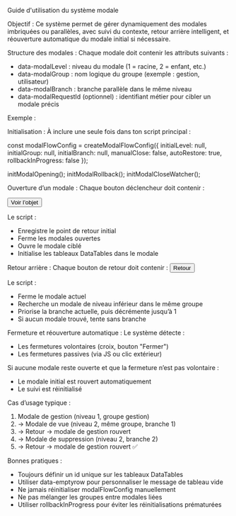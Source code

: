 Guide d'utilisation du système modale

Objectif :
Ce système permet de gérer dynamiquement des modales imbriquées ou parallèles, avec suivi du contexte, retour arrière intelligent, et réouverture automatique du modale initial si nécessaire.

Structure des modales :
Chaque modale doit contenir les attributs suivants :
- data-modalLevel : niveau du modale (1 = racine, 2 = enfant, etc.)
- data-modalGroup : nom logique du groupe (exemple : gestion, utilisateur)
- data-modalBranch : branche parallèle dans le même niveau
- data-modalRequestId (optionnel) : identifiant métier pour cibler un modale précis

Exemple :
<div class="modal" data-modalLevel="1" data-modalGroup="gestion" data-modalBranch="2" data-modalRequestId="user42">

Initialisation :
À inclure une seule fois dans ton script principal :

const modalFlowConfig = createModalFlowConfig({
  initialLevel: null,
  initialGroup: null,
  initialBranch: null,
  manualClose: false,
  autoRestore: true,
  rollbackInProgress: false
});

initModalOpening();
initModalRollback();
initModalCloseWatcher();

Ouverture d’un modale :
Chaque bouton déclencheur doit contenir :

<button data-requestedModalLevel="2" data-modalGroup="gestion" data-modalBranch="1" data-modalRequestId="user42">Voir l’objet</button>

Le script :
- Enregistre le point de retour initial
- Ferme les modales ouvertes
- Ouvre le modale ciblé
- Initialise les tableaux DataTables dans le modale

Retour arrière :
Chaque bouton de retour doit contenir :
<button data-returnToParentModal>Retour</button>

Le script :
- Ferme le modale actuel
- Recherche un modale de niveau inférieur dans le même groupe
- Priorise la branche actuelle, puis décrémente jusqu’à 1
- Si aucun modale trouvé, tente sans branche

Fermeture et réouverture automatique :
Le système détecte :
- Les fermetures volontaires (croix, bouton "Fermer")
- Les fermetures passives (via JS ou clic extérieur)

Si aucune modale reste ouverte et que la fermeture n’est pas volontaire :
- Le modale initial est rouvert automatiquement
- Le suivi est réinitialisé

Cas d’usage typique :
1. Modale de gestion (niveau 1, groupe gestion)
2. → Modale de vue (niveau 2, même groupe, branche 1)
3. → Retour → modale de gestion rouvert
4. → Modale de suppression (niveau 2, branche 2)
5. → Retour → modale de gestion rouvert ✅

Bonnes pratiques :
- Toujours définir un id unique sur les tableaux DataTables
- Utiliser data-emptyrow pour personnaliser le message de tableau vide
- Ne jamais réinitialiser modalFlowConfig manuellement
- Ne pas mélanger les groupes entre modales liées
- Utiliser rollbackInProgress pour éviter les réinitialisations prématurées
